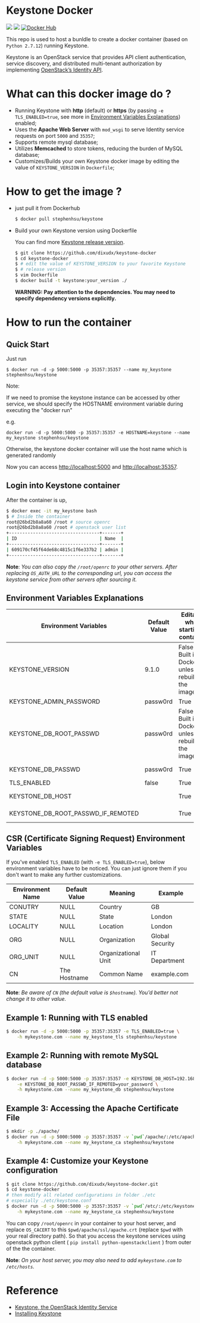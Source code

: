 # Keystone Docker

[![](https://images.microbadger.com/badges/version/stephenhsu/keystone.svg)](https://hub.docker.com/r/stephenhsu/keystone/ "Get your own version badge on microbadger.com")
[![](https://images.microbadger.com/badges/image/stephenhsu/keystone.svg)](https://hub.docker.com/r/stephenhsu/keystone/)
[![Docker Hub](http://img.shields.io/docker/pulls/stephenhsu/keystone.svg)](https://hub.docker.com/r/stephenhsu/keystone/)

This repo is used to host a bunldle to create a docker container (based on
`Python 2.7.12`) running Keystone.

Keystone is an OpenStack service that provides API client authentication,
service discovery, and distributed multi-tenant authorization by implementing
[OpenStack’s Identity API](http://specs.openstack.org/openstack/keystone-specs/).


# What can this docker image do ?

* Running Keystone with **http** (default) or
    **https** (by passing `-e TLS_ENABLED=true`,
    see more in [Environment Variables Explanations](https://github.com/dixudx/keystone-docker#environment-variables-explanations)) enabled;
* Uses the **Apache Web Server** with `mod_wsgi` to serve Identity service
    requests on port `5000` and `35357`;
* Supports remote mysql database;
* Utilizes **Memcached** to store tokens, reducing the burden of MySQL database;
* Customizes/Builds your own Keystone docker image by editing the value
    of `KEYSTONE_VERSION` in `Dockerfile`;


# How to get the image ?

* just pull it from Dockerhub

    ```sh
    $ docker pull stephenhsu/keystone
    ```

* Build your own Keystone version using Dockerfile

    You can find more [Keystone release version](https://github.com/openstack/keystone/releases#).

    ```sh
    $ git clone https://github.com/dixudx/keystone-docker
    $ cd keystone-docker
    $ # edit the value of KEYSTONE_VERSION to your favorite Keystone
    $ # release version
    $ vim Dockerfile
    $ docker build -t keystone:your_version ./
    ```

    **WARNING: Pay attention to the dependencies. You may need to specify
    dependency versions explicitly.**

# How to run the container

## Quick Start

Just run

```
$ docker run -d -p 5000:5000 -p 35357:35357 --name my_keystone stephenhsu/keystone
```

Note:

If we need to promise the keystone instance can be accessed by other service,
we should specify the HOSTNAME environment variable during executing the 
"docker run"

e.g.

```
docker run -d -p 5000:5000 -p 35357:35357 -e HOSTNAME=keystone --name my_keystone stephenhsu/keystone
```

Otherwise, the keystone docker container will use the host name which is generated randomly

Now you can access <http://localhost:5000> and  <http://localhost:35357>.

## Login into Keystone container

After the container is up,

```sh
$ docker exec -it my_keystone bash
$ # Inside the container
root@26bd2b8a8a60 /root # source openrc
root@26bd2b8a8a60 /root # openstack user list
+----------------------------------+-------+
| ID                               | Name  |
+----------------------------------+-------+
| 609170cf45f64de68c4815c1f6e337b2 | admin |
+----------------------------------+-------+
```

**Note**: *You can also copy the `/root/openrc` to your other servers. After replacing
`OS_AUTH_URL` to the corresponding url, you can access the keystone service
from other servers after sourcing it.*

## Environment Variables Explanations

| Environment Variables              | Default Value | Editable when starting a container                      | Description                                                                                      |
|------------------------------------|---------------|---------------------------------------------------------|--------------------------------------------------------------------------------------------------|
| KEYSTONE_VERSION                   | 9.1.0         | False. Built in Dockerfile unless rebuilding the image. | The release version of Keystone.You can find more at https://github.com/openstack/keystone/tags. |
| KEYSTONE_ADMIN_PASSWORD            | passw0rd      | True                                                    | The Keystone admin user password;                                                                |
| KEYSTONE_DB_ROOT_PASSWD            | passw0rd      | False. Built in Dockerfile unless rebuilding the image. | Keystone MySQL (default localhost) database root user password;                                  |
| KEYSTONE_DB_PASSWD                 | passw0rd      | True                                                    | Keystone MySQL (default localhost) database keystone user password;                              |
| TLS_ENABLED                        | false         | True                                                    | Whether to enable tls/https;                                                                     |
| KEYSTONE_DB_HOST                   |               | True                                                    | MySQL remote database host; Combined with KEYSTONE_DB_ROOT_PASSWD_IF_REMOTED                     |
| KEYSTONE_DB_ROOT_PASSWD_IF_REMOTED |               | True                                                    | MySQL remote database root user password; Combined with KEYSTONE_DB_HOST                         |

## CSR (Certificate Signing Request) Environment Variables

If you've enabled `TLS_ENABLED` (with `-e TLS_ENABLED=true`), below environment
variables have to be noticed. You can just ignore them if you
don't want to make any further customizations.

| Environment Name | Default Value | Meaning             | Example         |
|------------------|---------------|---------------------|-----------------|
| CONUTRY          | NULL          | Country             | GB              |
| STATE            | NULL          | State               | London          |
| LOCALITY         | NULL          | Location            | London          |
| ORG              | NULL          | Organization        | Global Security |
| ORG_UNIT         | NULL          | Organizational Unit | IT Department   |
| CN               | The Hostname  | Common Name         | example.com     |

**Note**: *Be aware of `CN` (the default value is `$hostname`). You'd better
not change it to other value.*


## Example 1: Running with TLS enabled

```sh
$ docker run -d -p 5000:5000 -p 35357:35357 -e TLS_ENABLED=true \
    -h mykeystone.com --name my_keystone_tls stephenhsu/keystone
```

## Example 2: Running with remote MySQL database

```sh
$ docker run -d -p 5000:5000 -p 35357:35357 -e KEYSTONE_DB_HOST=192.168.100.202 \
    -e KEYSTONE_DB_ROOT_PASSWD_IF_REMOTED=your_password \
    -h mykeystone.com --name my_keystone_db stephenhsu/keystone
```

## Example 3: Accessing the Apache Certificate File

```sh
$ mkdir -p ./apache/
$ docker run -d -p 5000:5000 -p 35357:35357 -v `pwd`/apache/:/etc/apache2 \
    -h mykeystone.com --name my_keystone_ca stephenhsu/keystone
```

## Example 4: Customize your Keystone configuration

```sh
$ git clone https://github.com/dixudx/keystone-docker.git
$ cd keystone-docker
# then modify all related configurations in folder ./etc
# especially ./etc/keystone.conf
$ docker run -d -p 5000:5000 -p 35357:35357 -v `pwd`/etc/:/etc/keystone/ \
    -h mykeystone.com --name my_keystone_ca stephenhsu/keystone
```

You can copy `/root/openrc` in your container to your host server,
and replace `OS_CACERT` to this `$pwd/apache/ssl/apache.crt`
(replace `$pwd` with your real directory path).
So that you access the keystone services using openstack python client
( `pip install python-openstackclient` ) from outer of the the container.

**Note**: *On your host server,
you may also need to add `mykeystone.com` to `/etc/hosts`.*


# Reference

* [Keystone, the OpenStack Identity Service](http://docs.openstack.org/developer/keystone/)
* [Installing Keystone](http://docs.openstack.org/developer/keystone/installing.html)
